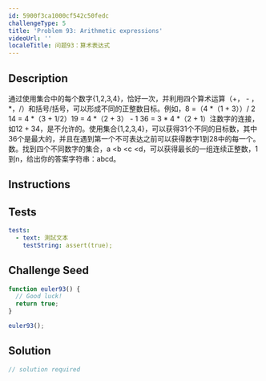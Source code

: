 ```yaml
---
id: 5900f3ca1000cf542c50fedc
challengeType: 5
title: 'Problem 93: Arithmetic expressions'
videoUrl: ''
localeTitle: 问题93：算术表达式
---
```


## Description
<section id="description">通过使用集合中的每个数字{1,2,3,4}，恰好一次，并利用四个算术运算（+， - ，*，/）和括号/括号，可以形成不同的正整数目标。例如，8 =（4 *（1 + 3））/ 2 14 = 4 *（3 + 1/2）19 = 4 *（2 + 3） -  1 36 = 3 * 4 *（2 + 1）注数字的连接，如12 + 34，是不允许的。使用集合{1,2,3,4}，可以获得31个不同的目标数，其中36个是最大的，并且在遇到第一个不可表达之前可以获得数字1到28中的每一个。数。找到四个不同数字的集合，a &lt;b &lt;c &lt;d，可以获得最长的一组连续正整数，1到n，给出你的答案字符串：abcd。 </section>

## Instructions
<section id="instructions">
</section>

## Tests
<section id='tests'>

```yml
tests:
  - text: 測試文本
    testString: assert(true);

```

</section>

## Challenge Seed
<section id='challengeSeed'>

<div id='js-seed'>

```js
function euler93() {
  // Good luck!
  return true;
}

euler93();

```

</div>



</section>

## Solution
<section id='solution'>

```js
// solution required
```
</section>
